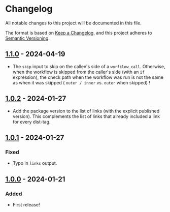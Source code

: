 # Changelog

All notable changes to this project will be documented in this file.

The format is based on [Keep a Changelog](https://keepachangelog.com/en/1.1.0/),
and this project adheres to [Semantic Versioning](https://semver.org/spec/v2.0.0.html).

## [1.1.0] - 2024-04-19

- The `skip` input to skip on the callee's side of a `worfklow_call`. Otherwise, when the workflow is skipped from
  the caller's side (with an `if` expression), the check path when the workflow was run is not the same as when
  it was skipped ( `outer / inner` vs. `outer` when skipped) !

## [1.0.2] - 2024-01-27

- Add the package version to the list of links (with the explicit published version). This complements the list
of links that already included a link for every dist-tag.

## [1.0.1] - 2024-01-27

### Fixed

- Typo in `links` output.

## [1.0.0] - 2024-01-21

### Added

- First release!

[1.1.0]: https://github.com/infrastructure-blocks/npm-publish-prerelease-workflow/compare/v1.0.2...v1.1.0
[1.0.2]: https://github.com/infrastructure-blocks/npm-publish-prerelease-workflow/compare/v1.0.1...v1.0.2
[1.0.1]: https://github.com/infrastructure-blocks/npm-publish-prerelease-workflow/compare/v1.0.0...v1.0.1
[1.0.0]: https://github.com/infrastructure-blocks/npm-publish-prerelease-workflow/releases/tag/v1.0.0
